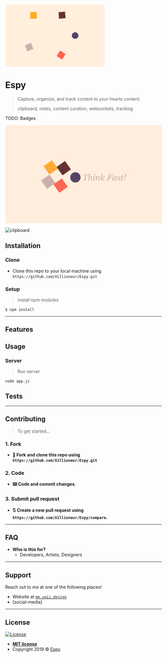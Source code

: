
<a href="https://espy.unii.design" target="_blank"><img src="https://github.com/Xillioneur/Espy/blob/assets/logo-animated-long.gif" height="200" alt="logo animated"></a>

# Espy

> Capture, organize, and track content to your hearts content.

> clipboard, notes, content curation, websockets, tracking

TODO: Badges

<img src="https://github.com/Xillioneur/Espy/blob/assets/Cover@2x.png" align="center" alt="Think Fast!">

![clipboard](https://github.com/Xillioneur/Espy/blob/assets/espy-clipboard-animated.gif)

## Installation

### Clone

- Clone this repo to your local machine using `https://github.com/Xillioneur/Espy.git`

### Setup

> install npm modules

```shell
$ npm install
```

---

## Features

## Usage

### Server

> Run server

```shell
node app.js
```

## Tests

---

## Contributing

> To get started...

### 1. Fork

- **🍴 Fork and clone this repo using `https://github.com/Xillioneur/Espy.git`**

### 2. Code

- **⌨️ Code and commit changes**.

### 3. Submit pull request

- **🔃 Create a new pull request using `https://github.com/Xillioneur/Espy/compare`.**

---

## FAQ

- **Who is this for?**
  - Developers, Artists, Designers

---

## Support

Reach out to me at one of the following places!

- Website at <a href="https://me.unii.design/contact.html" target="_blank">`me.unii.design`</a>
- [social-media]

---

## License

[![License](http://img.shields.io/:license-mit-blue.svg?style=flat-square)](http://badges.mit-license.org)

- **[MIT license](http://opensource.org/licenses/mit-license.php)**
- Copyright 2019 © <a href="#" target="_blank">Espy</a>.
